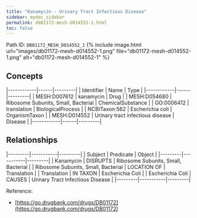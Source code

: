 ```yaml
---
title: "Kanamycin - Urinary Tract Infectious Disease"
sidebar: mydoc_sidebar
permalink: db01172-mesh-d014552-1.html
toc: false 
---
```



Path ID: `DB01172_MESH_D014552_1`
{% include image.html url="images/db01172-mesh-d014552-1.png" file="db01172-mesh-d014552-1.png" alt="db01172-mesh-d014552-1" %}

## Concepts

|------------|------|---------|
| Identifier | Name | Type    |
|------------|------|---------|
| MESH:D007612 | kanamycin | Drug |
| MESH:D054680 | Ribosome Subunits, Small, Bacterial | ChemicalSubstance |
| GO:0006412 | translation | BiologicalProcess |
| NCBITaxon:562 | Escherichia coli | OrganismTaxon |
| MESH:D014552 | Urinary tract infectious disease | Disease |
|------------|------|---------|

## Relationships

|---------|-----------|---------|
| Subject | Predicate | Object  |
|---------|-----------|---------|
| Kanamycin | DISRUPTS | Ribosome Subunits, Small, Bacterial |
| Ribosome Subunits, Small, Bacterial | LOCATION OF | Translation |
| Translation | IN TAXON | Escherichia Coli |
| Escherichia Coli | CAUSES | Urinary Tract Infectious Disease |
|---------|-----------|---------|

Reference: 
  - [https://go.drugbank.com/drugs/DB01172](https://go.drugbank.com/drugs/DB01172)
